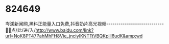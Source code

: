 # 824649
岑溪新闻网,黑料正能量入口免费,抖音奶片高光视频----------------------------🦥🦥点/此/进/入/http://www.baidu.com/link?url=NoK8PT47PahMhFH8Vie_jnciyIKNTTtVBQKpill6udK&amp;wd
